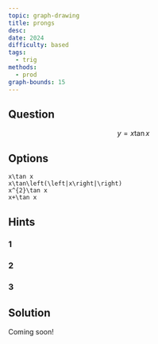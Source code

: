 ```yaml
---
topic: graph-drawing
title: prongs
desc: 
date: 2024
difficulty: based
tags:
  - trig
methods:
  - prod
graph-bounds: 15
---
```



## Question
```math
y = x\tan x
```


## Options
```desmos
x\tan x
x\tan\left(\left|x\right|\right)
x^{2}\tan x
x+\tan x
```


## Hints

### 1

### 2

### 3


## Solution

Coming soon!
